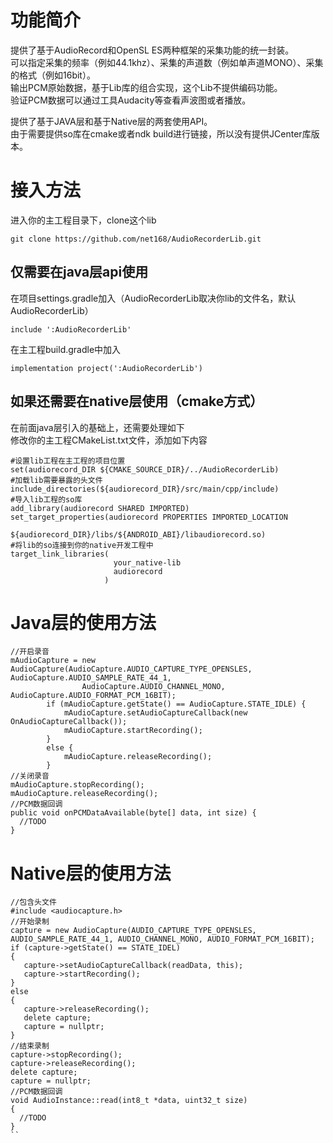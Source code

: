 # 功能简介
提供了基于AudioRecord和OpenSL ES两种框架的采集功能的统一封装。  
可以指定采集的频率（例如44.1khz）、采集的声道数（例如单声道MONO）、采集的格式（例如16bit）。  
输出PCM原始数据，基于Lib库的组合实现，这个Lib不提供编码功能。  
验证PCM数据可以通过工具Audacity等查看声波图或者播放。  

提供了基于JAVA层和基于Native层的两套使用API。  
由于需要提供so库在cmake或者ndk build进行链接，所以没有提供JCenter库版本。  

# 接入方法
进入你的主工程目录下，clone这个lib
```
git clone https://github.com/net168/AudioRecorderLib.git
```
## 仅需要在java层api使用
在项目settings.gradle加入（AudioRecorderLib取决你lib的文件名，默认AudioRecorderLib）
```
include ':AudioRecorderLib'
```
在主工程build.gradle中加入
```
implementation project(':AudioRecorderLib')
```

## 如果还需要在native层使用（cmake方式）
在前面java层引入的基础上，还需要处理如下  
修改你的主工程CMakeList.txt文件，添加如下内容  
```
#设置lib工程在主工程的项目位置
set(audiorecord_DIR ${CMAKE_SOURCE_DIR}/../AudioRecorderLib)
#加载lib需要暴露的头文件
include_directories(${audiorecord_DIR}/src/main/cpp/include)
#导入lib工程的so库
add_library(audiorecord SHARED IMPORTED)
set_target_properties(audiorecord PROPERTIES IMPORTED_LOCATION
                      ${audiorecord_DIR}/libs/${ANDROID_ABI}/libaudiorecord.so)
#将lib的so连接到你的native开发工程中
target_link_libraries(
                       your_native-lib
                       audiorecord
                     )
```

# Java层的使用方法
```
//开启录音
mAudioCapture = new AudioCapture(AudioCapture.AUDIO_CAPTURE_TYPE_OPENSLES, AudioCapture.AUDIO_SAMPLE_RATE_44_1,
                AudioCapture.AUDIO_CHANNEL_MONO, AudioCapture.AUDIO_FORMAT_PCM_16BIT);
        if (mAudioCapture.getState() == AudioCapture.STATE_IDLE) {
            mAudioCapture.setAudioCaptureCallback(new OnAudioCaptureCallback());
            mAudioCapture.startRecording();
        }
        else {
            mAudioCapture.releaseRecording();
        }
//关闭录音
mAudioCapture.stopRecording();
mAudioCapture.releaseRecording();
//PCM数据回调
public void onPCMDataAvailable(byte[] data, int size) {
  //TODO
}
```

# Native层的使用方法
```
//包含头文件
#include <audiocapture.h>
//开始录制
capture = new AudioCapture(AUDIO_CAPTURE_TYPE_OPENSLES, AUDIO_SAMPLE_RATE_44_1, AUDIO_CHANNEL_MONO, AUDIO_FORMAT_PCM_16BIT);
if (capture->getState() == STATE_IDEL)
{
   capture->setAudioCaptureCallback(readData, this);
   capture->startRecording();
}
else
{
   capture->releaseRecording();
   delete capture;
   capture = nullptr;
}
//结束录制
capture->stopRecording();
capture->releaseRecording();
delete capture;
capture = nullptr;
//PCM数据回调
void AudioInstance::read(int8_t *data, uint32_t size)
{
  //TODO
}
``
